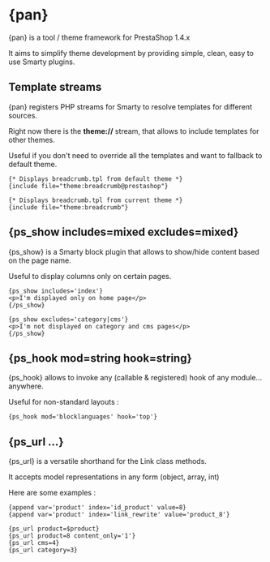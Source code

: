 {pan}
=====

{pan} is a tool / theme framework for PrestaShop 1.4.x

It aims to simplify theme development by providing simple, clean, easy to use Smarty plugins. 

Template streams
----------------

{pan} registers PHP streams for Smarty to resolve templates for different sources. 

Right now there is the **theme://** stream, that allows to include templates for other themes. 

Useful if you don't need to override all the templates and want to fallback to default theme. 

    {* Displays breadcrumb.tpl from default theme *}
    {include file="theme:breadcrumb@prestashop"}
			
    {* Displays breadcrumb.tpl from current theme *}
    {include file="theme:breadcrumb"}

{ps_show includes=mixed excludes=mixed}
---------------------------------------

{ps_show} is a Smarty block plugin that allows to show/hide content based on the page name.

Useful to display columns only on certain pages. 

    {ps_show includes='index'}
    <p>I'm displayed only on home page</p>
    {/ps_show}

    {ps_show excludes='category|cms'}
    <p>I'm not displayed on category and cms pages</p>
    {/ps_show}

{ps_hook mod=string hook=string}
--------------------------------

{ps_hook} allows to invoke any (callable & registered) hook of any module... anywhere. 

Useful for non-standard layouts :

    {ps_hook mod='blocklanguages' hook='top'}
    
{ps_url ...}
------------

{ps_url} is a versatile shorthand for the Link class methods. 

It accepts model representations in any form (object, array, int)

Here are some examples :


    {append var='product' index='id_product' value=8}
    {append var='product' index='link_rewrite' value='product_8'}

    {ps_url product=$product}
    {ps_url product=8 content_only='1'}
    {ps_url cms=4}
    {ps_url category=3}
    